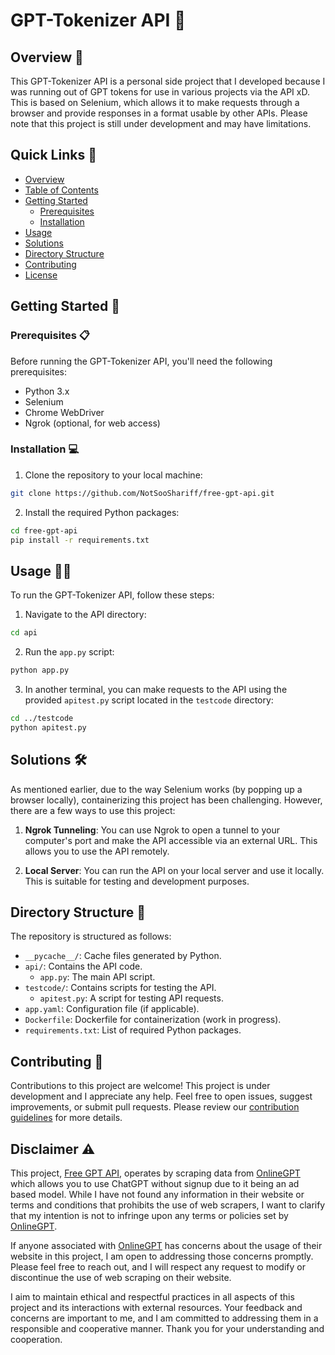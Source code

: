 # GPT-Tokenizer API 🤖

## Overview 📜

This GPT-Tokenizer API is a personal side project that I developed because I was running out of GPT tokens for use in various projects via the API xD. This is based on Selenium, which allows it to make requests through a browser and provide responses in a format usable by other APIs. Please note that this project is still under development and may have limitations.

## Quick Links 🔗


- [Overview](#overview)
- [Table of Contents](#table-of-contents)
- [Getting Started](#getting-started)
  - [Prerequisites](#prerequisites)
  - [Installation](#installation)
- [Usage](#usage)
- [Solutions](#solutions)
- [Directory Structure](#directory-structure)
- [Contributing](#contributing)
- [License](#license)

## Getting Started 🚀

### Prerequisites 📋

Before running the GPT-Tokenizer API, you'll need the following prerequisites:

- Python 3.x
- Selenium
- Chrome WebDriver
- Ngrok (optional, for web access)

### Installation 💻

1. Clone the repository to your local machine:

```bash
git clone https://github.com/NotSooShariff/free-gpt-api.git
```

2. Install the required Python packages:

```bash
cd free-gpt-api
pip install -r requirements.txt
```

## Usage 🧑‍💻

To run the GPT-Tokenizer API, follow these steps:

1. Navigate to the API directory:

```bash
cd api
```

2. Run the `app.py` script:

```bash
python app.py
```

3. In another terminal, you can make requests to the API using the provided `apitest.py` script located in the `testcode` directory:

```bash
cd ../testcode
python apitest.py
```

## Solutions 🛠️

As mentioned earlier, due to the way Selenium works (by popping up a browser locally), containerizing this project has been challenging. However, there are a few ways to use this project:

1. **Ngrok Tunneling**: You can use Ngrok to open a tunnel to your computer's port and make the API accessible via an external URL. This allows you to use the API remotely.

2. **Local Server**: You can run the API on your local server and use it locally. This is suitable for testing and development purposes.

## Directory Structure 📁

The repository is structured as follows:

- `__pycache__/`: Cache files generated by Python.
- `api/`: Contains the API code.
  - `app.py`: The main API script.
- `testcode/`: Contains scripts for testing the API.
  - `apitest.py`: A script for testing API requests.
- `app.yaml`: Configuration file (if applicable).
- `Dockerfile`: Dockerfile for containerization (work in progress).
- `requirements.txt`: List of required Python packages.

## Contributing 🤝

Contributions to this project are welcome! This project is under development and I appreciate any help. Feel free to open issues, suggest improvements, or submit pull requests. Please review our [contribution guidelines](CONTRIBUTING.md) for more details.

## Disclaimer ⚠️

This project, [Free GPT API](https://github.com/NotSooShariff/free-gpt-api), operates by scraping data from [OnlineGPT](https://onlinegpt.org/) which allows you to use ChatGPT without signup due to it being an ad based model. While I have not found any information in their website or terms and conditions that prohibits the use of web scrapers, I want to clarify that my intention is not to infringe upon any terms or policies set by [OnlineGPT](https://onlinegpt.org/).

If anyone associated with [OnlineGPT](https://onlinegpt.org/) has concerns about the usage of their website in this project, I am open to addressing those concerns promptly. Please feel free to reach out, and I will respect any request to modify or discontinue the use of web scraping on their website.

I aim to maintain ethical and respectful practices in all aspects of this project and its interactions with external resources. Your feedback and concerns are important to me, and I am committed to addressing them in a responsible and cooperative manner. Thank you for your understanding and cooperation.
